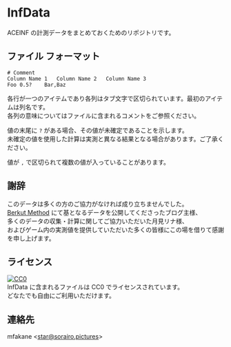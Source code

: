 # InfData
ACEINF の計測データをまとめておくためのリポジトリです。

## ファイル フォーマット

```
# Comment
Column Name 1	Column Name 2	Column Name 3
Foo	0.5?	Bar,Baz
```

各行が一つのアイテムであり各列はタブ文字で区切られています。最初のアイテムは列名です。  
各列の意味についてはファイルに含まれるコメントをご参照ください。

値の末尾に `?` がある場合、その値が未確定であることを示します。  
未確定の値を使用した計算は実測と異なる結果となる場合があります。ご了承ください。

値が `,` で区切られて複数の値が入っていることがあります。

## 謝辞
このデータは多くの方のご協力がなければ成り立ちませんでした。  
[Berkut Method](http://berkut.blog.jp/) にて基となるデータを公開してくださったブログ主様、  
多くのデータの収集・計算に関してご協力いただいた月見リナ様、  
およびゲーム内の実測値を提供していただいた多くの皆様にこの場を借りて感謝を申し上げます。

## ライセンス
[![CC0](http://i.creativecommons.org/p/zero/1.0/88x31.png "CC0")](http://creativecommons.org/publicdomain/zero/1.0/deed.ja)  
InfData に含まれるファイルは CC0 でライセンスされています。  
どなたでも自由にご利用いただけます。

## 連絡先
mfakane <<star@sorairo.pictures>>
